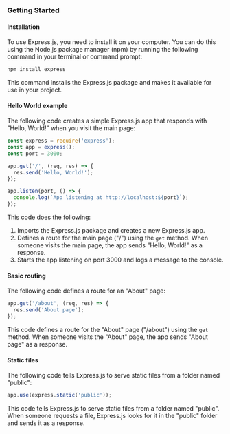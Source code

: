### Getting Started

#### Installation

To use Express.js, you need to install it on your computer. You can do this using the Node.js package manager (npm) by running the following command in your terminal or command prompt:

```bash
npm install express
```

This command installs the Express.js package and makes it available for use in your project.

#### Hello World example

The following code creates a simple Express.js app that responds with "Hello, World!" when you visit the main page:

```javascript
const express = require('express');
const app = express();
const port = 3000;

app.get('/', (req, res) => {
  res.send('Hello, World!');
});

app.listen(port, () => {
  console.log(`App listening at http://localhost:${port}`);
});
```

This code does the following:

1. Imports the Express.js package and creates a new Express.js app.
2. Defines a route for the main page ("/") using the `get` method. When someone visits the main page, the app sends "Hello, World!" as a response.
3. Starts the app listening on port 3000 and logs a message to the console.

#### Basic routing

The following code defines a route for an "About" page:

```javascript
app.get('/about', (req, res) => {
  res.send('About page');
});
```

This code defines a route for the "About" page ("/about") using the `get` method. When someone visits the "About" page, the app sends "About page" as a response.

#### Static files

The following code tells Express.js to serve static files from a folder named "public":

```javascript
app.use(express.static('public'));
```

This code tells Express.js to serve static files from a folder named "public". When someone requests a file, Express.js looks for it in the "public" folder and sends it as a response.